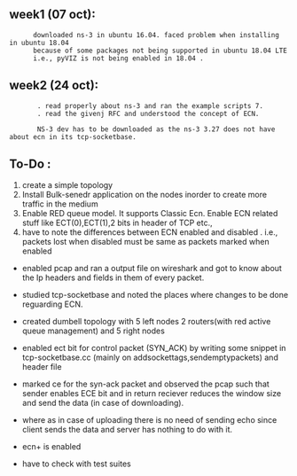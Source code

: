 ## week1 (07 oct):
          downloaded ns-3 in ubuntu 16.04. faced problem when installing in ubuntu 18.04 
          because of some packages not being supported in ubuntu 18.04 LTE 
          i.e., pyVIZ is not being enabled in 18.04 . 
          
## week2 (24 oct):
           . read properly about ns-3 and ran the example scripts 7.
           . read the givenj RFC and understood the concept of ECN.
           
           NS-3 dev has to be downloaded as the ns-3 3.27 does not have about ecn in its tcp-socketbase.
           
           
## To-Do :

   1. create a simple topology
   2. Install Bulk-senedr application on the nodes inorder to create more traffic in the medium
   3. Enable RED queue model. It supports Classic Ecn. Enable ECN related stuff like ECT(0),ECT(1),2 bits in header of TCP etc.,
   4. have to note the differences between ECN enabled and disabled . i.e., packets lost when disabled must be same as packets marked when enabled 

 * enabled pcap and ran a output file on wireshark and got to know about the
    Ip headers and fields in them of every packet.
 * studied tcp-socketbase and noted the places where changes to be done reguarding ECN. 

* created dumbell topology with 5 left nodes 2 routers(with red active queue management) and 5 right nodes
* enabled ect bit for control packet (SYN_ACK) by writing some snippet in tcp-socketbase.cc (mainly on addsockettags,sendemptypackets) and header file
* marked ce for the syn-ack packet and observed the pcap such that sender enables ECE bit and in return reciever
  reduces the window size and send the data (in case of downloading).
* where as in case of uploading there is no need of sending echo since client sends the data and server has nothing
   to do with it.
* ecn+ is enabled
* have to check with test suites
